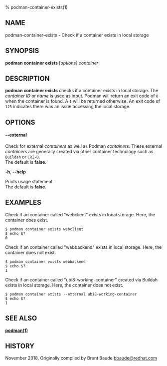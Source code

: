 % podman-container-exists(1)

## NAME
podman\-container\-exists - Check if a container exists in local storage

## SYNOPSIS
**podman container exists** [*options*] *container*

## DESCRIPTION
**podman container exists** checks if a container exists in local storage. The *container ID* or *name* is used as input. Podman will return an exit code
of `0` when the container is found.  A `1` will be returned otherwise. An exit code of `125` indicates there was an issue accessing the local storage.

## OPTIONS
#### **--external**

Check for external *containers* as well as Podman *containers*. These external *containers* are generally created via other container technology such as `Buildah` or `CRI-O`.\
The default is **false**.

**-h**, **--help**

Prints usage statement.\
The default is **false**.

## EXAMPLES

Check if an container called "webclient" exists in local storage. Here, the container does exist.
```
$ podman container exists webclient
$ echo $?
0
```

Check if an container called "webbackend" exists in local storage. Here, the container does not exist.
```
$ podman container exists webbackend
$ echo $?
1
```

Check if an container called "ubi8-working-container" created via Buildah exists in local storage. Here, the container does not exist.
```
$ podman container exists --external ubi8-working-container
$ echo $?
1
```

## SEE ALSO
**[podman(1)](podman.1.md)**

## HISTORY
November 2018, Originally compiled by Brent Baude <bbaude@redhat.com>
